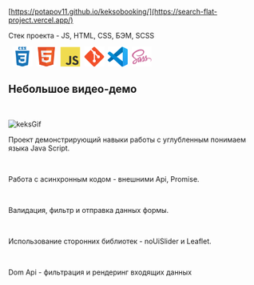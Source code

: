 [https://potapov11.github.io/keksobooking/](https://search-flat-project.vercel.app/)
<div>
	<p>Стек проекта - JS, HTML, CSS, БЭМ, SCSS</p>&nbsp;
  <img src="https://github.com/devicons/devicon/blob/master/icons/css3/css3-plain-wordmark.svg"  title="CSS3" alt="CSS" width="40" height="40"/>&nbsp;
  <img src="https://github.com/devicons/devicon/blob/master/icons/html5/html5-original.svg" title="HTML5" alt="HTML" width="40" height="40"/>&nbsp;
  <img src="https://github.com/devicons/devicon/blob/master/icons/javascript/javascript-original.svg" title="JavaScript" alt="JavaScript" width="40" height="40"/>&nbsp;
  <img src="https://github.com/devicons/devicon/blob/master/icons/git/git-original.svg" title="JavaScript" alt="git" width="40" height="40"/>&nbsp;
  <img src="https://github.com/devicons/devicon/blob/master/icons/vscode/vscode-original.svg" title="JavaScript" alt="git" width="40" height="40"/>&nbsp;
  <img src="https://github.com/devicons/devicon/blob/master/icons/sass/sass-original.svg" title="JavaScript" alt="sass" width="40" height="40"/>&nbsp;
</div>

<h2>Небольшое видео-демо</h2>&nbsp;

![keksGif](https://github.com/potapov11/keksobooking/assets/57190897/7897715a-5a4d-4f6d-9676-586392e44f84)


<p>Проект демонстрирующий навыки работы с углубленным понимаем языка Java Script.</p>&nbsp;
<p>Работа с асинхронным кодом - внешними Api, Promise.</p>&nbsp;
<p>Валидация, фильтр и отправка данных формы.</p>&nbsp;
<p>Использование сторонних библиотек - noUiSlider и Leaflet.</p>&nbsp;
<p>Dom Api - фильтрация и рендеринг входящих данных</p>&nbsp;

